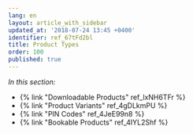 ```yaml
---
lang: en
layout: article_with_sidebar
updated_at: '2018-07-24 13:45 +0400'
identifier: ref_67tFd2bl
title: Product Types
order: 100
published: true
---
```

_In this section:_

*   {% link "Downloadable Products" ref_lxNH6TFr %} 
*   {% link "Product Variants" ref_4gDLkmPU %}
*   {% link "PIN Codes" ref_4JeE99n8 %}
*   {% link "Bookable Products" ref_4IYL2Shf %}
